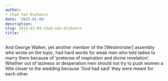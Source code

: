 ```yaml
---
author:
- Chad Van Dixhoorn
date: '2015-01-04'
description: ''
slug: 2015-01-04-chad-van-dixhoorn
title: ''
---
```

And George Walker, yet another member of the [Westminster] assembly who wrote on the topic, had hard words for weak men who told ladies to marry them because of 'pretense of inspiration and divine revelation'. Whether out of laziness or desperation men should not try to push women a little closer to the wedding because 'God had said' they were meant for each other.



